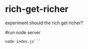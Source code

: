 # rich-get-richer
experiment should the rich get richer?

#run node server

```cd songs_Nodejs
node index.js```


